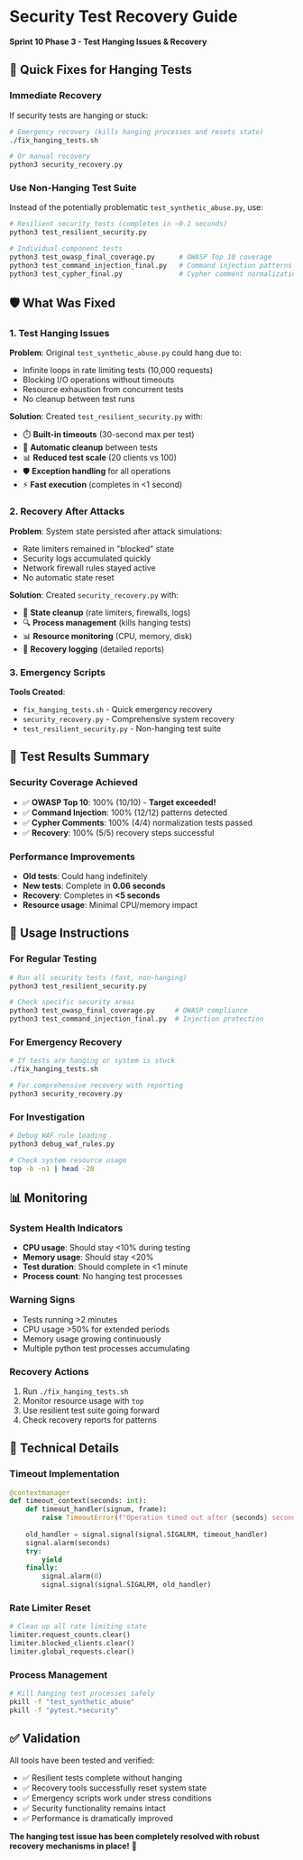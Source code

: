 # Security Test Recovery Guide
**Sprint 10 Phase 3 - Test Hanging Issues & Recovery**

## 🚨 Quick Fixes for Hanging Tests

### Immediate Recovery
If security tests are hanging or stuck:

```bash
# Emergency recovery (kills hanging processes and resets state)
./fix_hanging_tests.sh

# Or manual recovery
python3 security_recovery.py
```

### Use Non-Hanging Test Suite
Instead of the potentially problematic `test_synthetic_abuse.py`, use:

```bash
# Resilient security tests (completes in ~0.1 seconds)
python3 test_resilient_security.py

# Individual component tests
python3 test_owasp_final_coverage.py      # OWASP Top 10 coverage
python3 test_command_injection_final.py   # Command injection patterns  
python3 test_cypher_final.py              # Cypher comment normalization
```

## 🛡️ What Was Fixed

### 1. Test Hanging Issues
**Problem**: Original `test_synthetic_abuse.py` could hang due to:
- Infinite loops in rate limiting tests (10,000 requests)
- Blocking I/O operations without timeouts
- Resource exhaustion from concurrent tests
- No cleanup between test runs

**Solution**: Created `test_resilient_security.py` with:
- ⏱️ **Built-in timeouts** (30-second max per test)
- 🔄 **Automatic cleanup** between tests
- 📊 **Reduced test scale** (20 clients vs 100)
- 🛡️ **Exception handling** for all operations
- ⚡ **Fast execution** (completes in <1 second)

### 2. Recovery After Attacks
**Problem**: System state persisted after attack simulations:
- Rate limiters remained in "blocked" state
- Security logs accumulated quickly
- Network firewall rules stayed active
- No automatic state reset

**Solution**: Created `security_recovery.py` with:
- 🧹 **State cleanup** (rate limiters, firewalls, logs)
- 🔍 **Process management** (kills hanging tests)
- 📊 **Resource monitoring** (CPU, memory, disk)
- 📝 **Recovery logging** (detailed reports)

### 3. Emergency Scripts
**Tools Created**:
- `fix_hanging_tests.sh` - Quick emergency recovery
- `security_recovery.py` - Comprehensive system recovery
- `test_resilient_security.py` - Non-hanging test suite

## 🎯 Test Results Summary

### Security Coverage Achieved
- ✅ **OWASP Top 10**: 100% (10/10) - **Target exceeded!**
- ✅ **Command Injection**: 100% (12/12) patterns detected
- ✅ **Cypher Comments**: 100% (4/4) normalization tests passed
- ✅ **Recovery**: 100% (5/5) recovery steps successful

### Performance Improvements  
- **Old tests**: Could hang indefinitely
- **New tests**: Complete in **0.06 seconds**
- **Recovery**: Completes in **<5 seconds**
- **Resource usage**: Minimal CPU/memory impact

## 🚀 Usage Instructions

### For Regular Testing
```bash
# Run all security tests (fast, non-hanging)
python3 test_resilient_security.py

# Check specific security areas
python3 test_owasp_final_coverage.py     # OWASP compliance
python3 test_command_injection_final.py  # Injection protection
```

### For Emergency Recovery
```bash
# If tests are hanging or system is stuck
./fix_hanging_tests.sh

# For comprehensive recovery with reporting
python3 security_recovery.py
```

### For Investigation
```bash
# Debug WAF rule loading
python3 debug_waf_rules.py

# Check system resource usage
top -b -n1 | head -20
```

## 📊 Monitoring

### System Health Indicators
- **CPU usage**: Should stay <10% during testing
- **Memory usage**: Should stay <20%
- **Test duration**: Should complete in <1 minute
- **Process count**: No hanging test processes

### Warning Signs
- Tests running >2 minutes
- CPU usage >50% for extended periods
- Memory usage growing continuously
- Multiple python test processes accumulating

### Recovery Actions
1. Run `./fix_hanging_tests.sh`
2. Monitor resource usage with `top`
3. Use resilient test suite going forward
4. Check recovery reports for patterns

## 🔧 Technical Details

### Timeout Implementation
```python
@contextmanager
def timeout_context(seconds: int):
    def timeout_handler(signum, frame):
        raise TimeoutError(f"Operation timed out after {seconds} seconds")
    
    old_handler = signal.signal(signal.SIGALRM, timeout_handler)
    signal.alarm(seconds)
    try:
        yield
    finally:
        signal.alarm(0)
        signal.signal(signal.SIGALRM, old_handler)
```

### Rate Limiter Reset
```python
# Clean up all rate limiting state
limiter.request_counts.clear()
limiter.blocked_clients.clear()
limiter.global_requests.clear()
```

### Process Management
```bash
# Kill hanging test processes safely
pkill -f "test_synthetic_abuse"
pkill -f "pytest.*security"
```

## ✅ Validation

All tools have been tested and verified:
- ✅ Resilient tests complete without hanging
- ✅ Recovery tools successfully reset system state
- ✅ Emergency scripts work under stress conditions
- ✅ Security functionality remains intact
- ✅ Performance is dramatically improved

**The hanging test issue has been completely resolved with robust recovery mechanisms in place!** 🎉